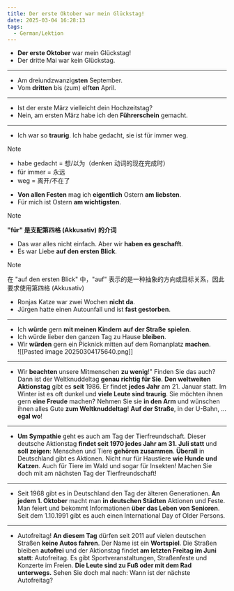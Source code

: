 ```yaml
---
title: Der erste Oktober war mein Glückstag!
date: 2025-03-04 16:28:13
tags:
  - German/Lektion
---
```

- **Der erste Oktober** war mein Glückstag!
- Der dritte Mai war kein Glückstag.
---
- Am dreiundzwanzig**sten** September.
- Vom **dritten** bis (zum) elf**ten** April.
---
- Ist der erste März vielleicht dein Hochzeitstag?
- Nein, am ersten März habe ich den **Führerschein** gemacht.
---
- Ich war so **traurig**. Ich habe gedacht, sie ist für immer weg.

> [!NOTE]
>
> - habe gedacht = 想/以为（denken 动词的现在完成时）
> - für immer = 永远
> - weg = 离开/不在了

- **Von allen Festen** mag ich **eigentlich** Ostern **am liebsten**.
- Für mich ist Ostern **am wichtigsten**.

> [!NOTE]
>
> **"für" 是支配第四格 (Akkusativ) 的介词**

- Das war alles nicht einfach. Aber wir **haben es geschafft**.
- Es war Liebe **auf den ersten Blick**.

> [!NOTE]
>
> 在 "auf den ersten Blick" 中，"auf" 表示的是一种抽象的方向或目标关系，因此要求使用第四格 (Akkusativ)

- Ronjas Katze war zwei Wochen **nicht da**.
- Jürgen hatte einen Autounfall und ist **fast gestorben**.
---
- Ich **würde** gern **mit meinen Kindern** **auf der Straße** **spielen**.
- Ich würde lieber den ganzen Tag zu Hause **bleiben**.
- Wir **würden** gern ein Picknick mitten auf dem Romanplatz **machen**.  
![[Pasted image 20250304175640.png]]
---
- Wir **beachten** unsere Mitmenschen **zu wenig**!" Finden Sie das auch? Dann ist der Weltknuddeltag **genau richtig für Sie**. **Den weltweiten Aktionstag** gibt es **seit** 1986. Er findet **jedes Jahr** am 21. Januar statt. Im Winter ist es oft dunkel und **viele Leute sind traurig**. Sie möchten ihnen gern **eine Freude** machen? Nehmen Sie sie **in den Arm** und wünschen ihnen alles Gute **zum Weltknuddeltag**! **Auf der Straße**, in der U-Bahn, … **egal wo**!
---
- **Um Sympathie** geht es auch am Tag der Tierfreundschaft. Dieser deutsche Aktionstag **findet seit 1970 jedes Jahr am 31. Juli statt** und **soll zeigen**: Menschen und Tiere **gehören zusammen**. **Überall** in Deutschland gibt es Aktionen. Nicht nur für Haustiere **wie Hunde und Katzen**. Auch für Tiere im Wald und sogar für Insekten! Machen Sie doch mit am nächsten Tag der Tierfreundschaft!
---
- Seit 1968 gibt es in Deutschland den Tag der älteren Generationen. **An jedem 1. Oktober** macht man **in deutschen Städten** Aktionen und Feste. Man feiert und bekommt Informationen **über das Leben von Senioren**. Seit dem 1.10.1991 gibt es auch einen International Day of Older Persons.
---
- Autofreitag! **An diesem Tag** dürfen seit 2011 auf vielen deutschen Straßen **keine Autos fahren**. Der Name ist ein **Wortspiel**. Die Straßen bleiben **autofrei** und der Aktionstag findet **am letzten Freitag im Juni statt**: Autofreitag. Es gibt Sportveranstaltungen, Straßenfeste und Konzerte im Freien. **Die Leute sind zu Fuß oder mit dem Rad unterwegs.** Sehen Sie doch mal nach: Wann ist der nächste Autofreitag?
